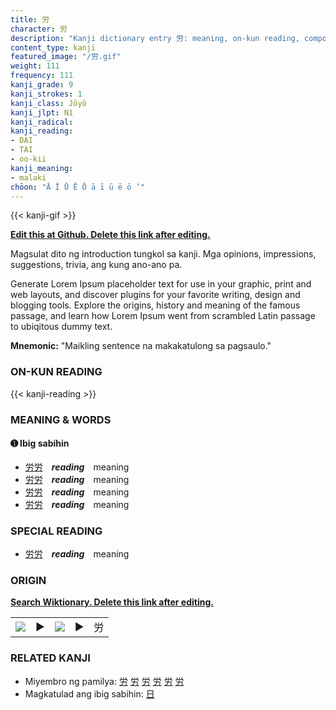 ```yaml
---
title: 労
character: 労
description: "Kanji dictionary entry 労: meaning, on-kun reading, compounds, origin, related kanji"
content_type: kanji
featured_image: "/労.gif"
weight: 111
frequency: 111
kanji_grade: 9
kanji_strokes: 1
kanji_class: Jōyō
kanji_jlpt: N1
kanji_radical: 
kanji_reading: 
- DAI
- TAI
- oo-kii
kanji_meaning:
- malaki
chōon: "Ā Ī Ū Ē Ō ā ī ū ē ō ’"
---
```

[//]: # (Don't edit the line below. Kanji animated GIF code is automatically generated.)
{{< kanji-gif >}}

[//]: # (Edit below this line.)

**[Edit this at Github. Delete this link after editing.](https://github.com/tim0g/tim/tree/main/content/kanji/労/index.md)**

Magsulat dito ng introduction tungkol sa kanji. Mga opinions, impressions, suggestions, trivia, ang kung ano-ano pa.

Generate Lorem Ipsum placeholder text for use in your graphic, print and web layouts, and discover plugins for your favorite writing, design and blogging tools. Explore the origins, history and meaning of the famous passage, and learn how Lorem Ipsum went from scrambled Latin passage to ubiqitous dummy text.
 
**Mnemonic:** "Maikling sentence na makakatulong sa pagsaulo."

### ON-KUN READING

[//]: # (Don't edit the line below. ON-KUN READING code is automatically generated.)
{{< kanji-reading >}}

### MEANING & WORDS

#### ➊ **Ibig sabihin**
  - [労](../労)[労](../労)　***reading***　meaning
  - [労](../労)[労](../労)　***reading***　meaning
  - [労](../労)[労](../労)　***reading***　meaning
  - [労](../労)[労](../労)　***reading***　meaning

### SPECIAL READING
  - [労](../労)[労](../労)　***reading***　meaning

### ORIGIN

**[Search Wiktionary. Delete this link after editing.](https://wiktionary.org/wiki/労)**
<table class="kanji-table"><tr><td>
<img src="60px-労-bronze.svg.png">
</td><td>▶</td><td>
<img src="60px-労-oracle.svg.png">
</td><td>▶</td>
<td class="kanji-origin">労</td>
</tr></table>

### RELATED KANJI
- Miyembro ng pamilya: [労](../労) [労](../労) [労](../労) [労](../労) [労](../労) [労](../労)
- Magkatulad ang ibig sabihin: [日](../日)
